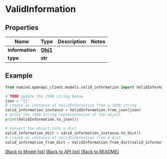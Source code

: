 # ValidInformation


## Properties

Name | Type | Description | Notes
------------ | ------------- | ------------- | -------------
**information** | [**Obj1**](Obj1.md) |  | 
**type** | **str** |  | 

## Example

```python
from numind.openapi_client.models.valid_information import ValidInformation

# TODO update the JSON string below
json = "{}"
# create an instance of ValidInformation from a JSON string
valid_information_instance = ValidInformation.from_json(json)
# print the JSON string representation of the object
print(ValidInformation.to_json())

# convert the object into a dict
valid_information_dict = valid_information_instance.to_dict()
# create an instance of ValidInformation from a dict
valid_information_from_dict = ValidInformation.from_dict(valid_information_dict)
```
[[Back to Model list]](../README.md#documentation-for-models) [[Back to API list]](../README.md#documentation-for-api-endpoints) [[Back to README]](../README.md)


